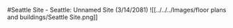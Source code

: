 #Seattle 
Site - Seattle: Unnamed Site (3/14/2081) 
![[../../../Images/floor plans and buildings/Seattle Site.png]]